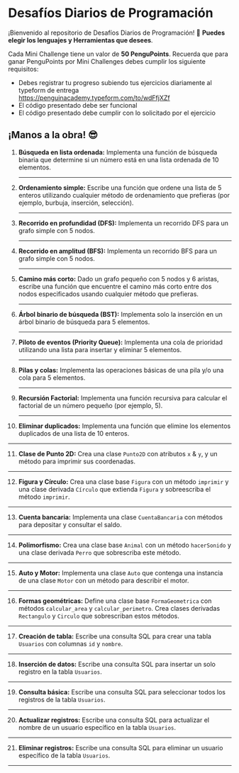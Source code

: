 # **Desafíos Diarios de Programación**

¡Bienvenido al repositorio de Desafíos Diarios de Programación! 🎉 **Puedes elegir los lenguajes y Herramientas que desees**.

Cada Mini Challenge tiene un valor de **50 PenguPoints**. Recuerda que para ganar PenguPoints por Mini Challenges debes cumplir los siguiente requisitos:

- Debes registrar tu progreso subiendo tus ejercicios diariamente al typeform de entrega https://penguinacademy.typeform.com/to/wdFfjXZf
- El código presentado debe ser funcional
- El código presentado debe cumplir con lo solicitado por el ejercicio

## **¡Manos a la obra!** 😎

1. **Búsqueda en lista ordenada:** Implementa una función de búsqueda binaria que determine si un número está en una lista ordenada de 10 elementos.

   ---

2. **Ordenamiento simple:** Escribe una función que ordene una lista de 5 enteros utilizando cualquier método de ordenamiento que prefieras (por ejemplo, burbuja, inserción, selección).

   ---

3. **Recorrido en profundidad (DFS):** Implementa un recorrido DFS para un grafo simple con 5 nodos.

   ---

4. **Recorrido en amplitud (BFS):** Implementa un recorrido BFS para un grafo simple con 5 nodos.

   ---

5. **Camino más corto:** Dado un grafo pequeño con 5 nodos y 6 aristas, escribe una función que encuentre el camino más corto entre dos nodos especificados usando cualquier método que prefieras.

   ---

6. **Árbol binario de búsqueda (BST):** Implementa solo la inserción en un árbol binario de búsqueda para 5 elementos.

   ---

7. **Piloto de eventos (Priority Queue):** Implementa una cola de prioridad utilizando una lista para insertar y eliminar 5 elementos.

   ---

8. **Pilas y colas:** Implementa las operaciones básicas de una pila y/o una cola para 5 elementos.

   ---

9. **Recursión Factorial:** Implementa una función recursiva para calcular el factorial de un número pequeño (por ejemplo, 5).

   ---

10. **Eliminar duplicados:** Implementa una función que elimine los elementos duplicados de una lista de 10 enteros.

   ---

11. **Clase de Punto 2D:** Crea una clase `Punto2D` con atributos `x` & `y`, y un método para imprimir sus coordenadas.

   ---

12. **Figura y Círculo:** Crea una clase base `Figura` con un método `imprimir` y una clase derivada `Círculo` que extienda `Figura` y sobreescriba el método `imprimir`.

   ---

13. **Cuenta bancaria:** Implementa una clase `CuentaBancaria` con métodos para depositar y consultar el saldo.

   ---

14. **Polimorfismo:** Crea una clase base `Animal` con un método `hacerSonido` y una clase derivada `Perro` que sobrescriba este método.

   ---

15. **Auto y Motor:** Implementa una clase `Auto` que contenga una instancia de una clase `Motor` con un método para describir el motor.

   ---

16. **Formas geométricas:** Define una clase base `FormaGeometrica` con métodos `calcular_area` y `calcular_perimetro`. Crea clases derivadas `Rectangulo` y `Circulo` que sobrescriban estos métodos.

   ---

17. **Creación de tabla:** Escribe una consulta SQL para crear una tabla `Usuarios` con columnas `id` y `nombre`.

   ---

18. **Inserción de datos:** Escribe una consulta SQL para insertar un solo registro en la tabla `Usuarios`.

   ---

19. **Consulta básica:** Escribe una consulta SQL para seleccionar todos los registros de la tabla `Usuarios`.

   ---

20. **Actualizar registros:** Escribe una consulta SQL para actualizar el nombre de un usuario específico en la tabla `Usuarios`.

   ---

21. **Eliminar registros:** Escribe una consulta SQL para eliminar un usuario específico de la tabla `Usuarios`.

   ---



